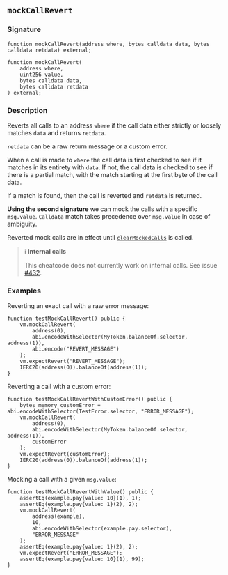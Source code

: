 ## `mockCallRevert`

### Signature

```solidity
function mockCallRevert(address where, bytes calldata data, bytes calldata retdata) external;
```

```solidity
function mockCallRevert(
    address where,
    uint256 value,
    bytes calldata data,
    bytes calldata retdata
) external;
```

### Description

Reverts all calls to an address `where` if the call data either strictly or loosely matches `data` and returns `retdata`.

`retdata` can be a raw return message or a custom error.

When a call is made to `where` the call data is first checked to see if it matches in its entirety with `data`.
If not, the call data is checked to see if there is a partial match, with the match starting at the first byte of the call data.

If a match is found, then the call is reverted and `retdata` is returned.


**Using the second signature** we can mock the calls with a specific `msg.value`. `Calldata` match takes precedence over `msg.value` in case of ambiguity.

Reverted mock calls are in effect until [`clearMockedCalls`](./clear-mocked-calls.md) is called.

> ℹ️ **Internal calls**
>
> This cheatcode does not currently work on internal calls. See issue [#432](https://github.com/foxar-rs/foxar/issues/432).

### Examples

Reverting an exact call with a raw error message:

```solidity
function testMockCallRevert() public {
    vm.mockCallRevert(
        address(0),
        abi.encodeWithSelector(MyToken.balanceOf.selector, address(1)),
        abi.encode("REVERT_MESSAGE")
    );
    vm.expectRevert("REVERT_MESSAGE");
    IERC20(address(0)).balanceOf(address(1));
}
```

Reverting a call with a custom error:

```solidity
function testMockCallRevertWithCustomError() public {
    bytes memory customError = abi.encodeWithSelector(TestError.selector, "ERROR_MESSAGE");
    vm.mockCallRevert(
        address(0),
        abi.encodeWithSelector(MyToken.balanceOf.selector, address(1)),
        customError
    );
    vm.expectRevert(customError);
    IERC20(address(0)).balanceOf(address(1));
}
```

Mocking a call with a given `msg.value`:

```solidity
function testMockCallRevertWithValue() public {
    assertEq(example.pay{value: 10}(1), 1);
    assertEq(example.pay{value: 1}(2), 2);
    vm.mockCallRevert(
        address(example),
        10,
        abi.encodeWithSelector(example.pay.selector),
        "ERROR_MESSAGE"
    );
    assertEq(example.pay{value: 1}(2), 2);
    vm.expectRevert("ERROR_MESSAGE");
    assertEq(example.pay{value: 10}(1), 99);
}
```

